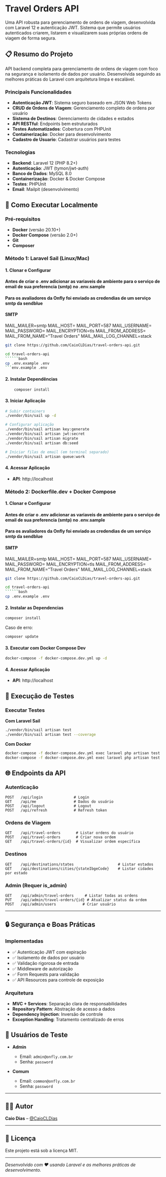 # Travel Orders API

Uma API robusta para gerenciamento de ordens de viagem, desenvolvida com Laravel 12 e autenticação JWT. Sistema que permite usuários autenticados criarem, listarem e visualizarem suas próprias ordens de viagem de forma segura.

## 📋 Resumo do Projeto

API backend completa para gerenciamento de ordens de viagem com foco na segurança e isolamento de dados por usuário. Desenvolvida seguindo as melhores práticas do Laravel com arquitetura limpa e escalável.

### Principais Funcionalidades

- **Autenticação JWT**: Sistema seguro baseado em JSON Web Tokens
- **CRUD de Ordens de Viagem**: Gerenciamento completo de ordens por usuário
- **Sistema de Destinos**: Gerenciamento de cidades e estados
- **API RESTful**: Endpoints bem estruturados
- **Testes Automatizados**: Cobertura com PHPUnit
- **Containerização**: Docker para desenvolvimento
- **Cadastro de Usuario**: Cadastrar usuários para testes

### Tecnologias

- **Backend**: Laravel 12 (PHP 8.2+)
- **Autenticação**: JWT (tymon/jwt-auth)
- **Banco de Dados**: MySQL 8.0
- **Containerização**: Docker & Docker Compose
- **Testes**: PHPUnit
- **Email**: Mailpit (desenvolvimento)

## 🚀 Como Executar Localmente

### Pré-requisitos

- **Docker** (versão 20.10+)
- **Docker Compose** (versão 2.0+)
- **Git**
- **Composer**

### Método 1: Laravel Sail (Linux/Mac)

#### 1. Clonar e Configurar
#### Antes de criar o .env adicionar as variaveis de ambiente para o serviço de email de sua preferencia (smtp) no .env.sample
#### Para os avaliadores da Onfly foi enviado as credendias de um serviço smtp da sendblue
#### SMTP
MAIL_MAILER=smtp
MAIL_HOST=
MAIL_PORT=587
MAIL_USERNAME=
MAIL_PASSWORD=
MAIL_ENCRYPTION=tls
MAIL_FROM_ADDRESS=
MAIL_FROM_NAME="Travel Orders"
MAIL_MAIL_LOG_CHANNEL=stack

```bash
git clone https://github.com/CaioCLDias/travel-orders-api.git
```
```bash
cd travel-orders-api
``````bash
cp .env.example .env
```env.example .env
```

#### 2. Instalar Dependências

```bash
    composer install 
```

#### 3. Iniciar Aplicação

```bash
# Subir containers
./vendor/bin/sail up -d

# Configurar aplicação
./vendor/bin/sail artisan key:generate
./vendor/bin/sail artisan jwt:secret
./vendor/bin/sail artisan migrate
./vendor/bin/sail artisan db:seed

# Iniciar filas de email (em terminal separado)
./vendor/bin/sail artisan queue:work
```

#### 4. Acessar Aplicação

- **API**: http://localhost

### Método 2: Dockerfile.dev + Docker Compose

#### 1. Clonar e Configurar
#### Antes de criar o .env adicionar as variaveis de ambiente para o serviço de email de sua preferencia (smtp) no .env.sample
#### Para os avaliadores da Onfly foi enviado as credendias de um serviço smtp da sendblue
#### SMTP
MAIL_MAILER=smtp
MAIL_HOST=
MAIL_PORT=587
MAIL_USERNAME=
MAIL_PASSWORD=
MAIL_ENCRYPTION=tls
MAIL_FROM_ADDRESS=
MAIL_FROM_NAME="Travel Orders"
MAIL_MAIL_LOG_CHANNEL=stack

```bash
git clone https://github.com/CaioCLDias/travel-orders-api.git
```
```bash
cd travel-orders-api
``````bash
cp .env.example .env
```

#### 2. Instalar as Dependencias
```bash
composer install 
```
Caso de erro: 

```bash
composer update
```

#### 3. Executar com Docker Compose Dev

```bash
docker-compose -f docker-compose.dev.yml up -d
```

#### 4. Acessar Aplicação

- **API**: http://localhost


## 🧪 Execução de Testes

### Executar Testes

**Com Laravel Sail**
```bash
./vendor/bin/sail artisan test
./vendor/bin/sail artisan test --coverage
```

**Com Docker**
```bash
docker-compose -f docker-compose.dev.yml exec laravel php artisan test
docker-compose -f docker-compose.dev.yml exec laravel php artisan test --coverage
```

## 🌐 Endpoints da API

### Autenticação
```
POST   /api/login              # Login
GET    /api/me                 # Dados do usuário
POST   /api/logout             # Logout
POST   /api/refresh            # Refresh token
```

### Ordens de Viagem
```
GET    /api/travel-orders       # Listar ordens do usuário
POST   /api/travel-orders       # Criar nova ordem
GET    /api/travel-orders/{id}  # Visualizar ordem específica
```

### Destinos
```
GET    /api/destinations/states                    # Listar estados
GET    /api/destinations/cities/{stateIbgeCode}    # Listar cidades por estado
```

### Admin (Requer is_admin)
```
GET    /api/admin/travel-orders     # Listar todas as ordens
PUT    /api/admin/travel-orders/{id} # Atualizar status da ordem
POST   /api/admin/users            # Criar usuário
```
---

## 🔒 Segurança e Boas Práticas

### Implementadas
- ✅ Autenticação JWT com expiração
- ✅ Isolamento de dados por usuário
- ✅ Validação rigorosa de entrada
- ✅ Middleware de autorização
- ✅ Form Requests para validação
- ✅ API Resources para controle de exposição

### Arquitetura
- **MVC + Services**: Separação clara de responsabilidades
- **Repository Pattern**: Abstração de acesso a dados
- **Dependency Injection**: Inversão de controle
- **Exception Handling**: Tratamento centralizado de erros

## 👥 Usuários de Teste

- **Admin**
  - Email: `admin@onfly.com.br`
  - Senha: `password`

- **Comum**
  - Email: `common@onfly.com.br`
  - Senha: `password`

---

## 👨‍💻 Autor

**Caio Dias** – [@CaioCLDias](https://github.com/CaioCLDias)

---

## 📄 Licença

Este projeto está sob a licença MIT.

---

*Desenvolvido com ❤️ usando Laravel e as melhores práticas de desenvolvimento.*

